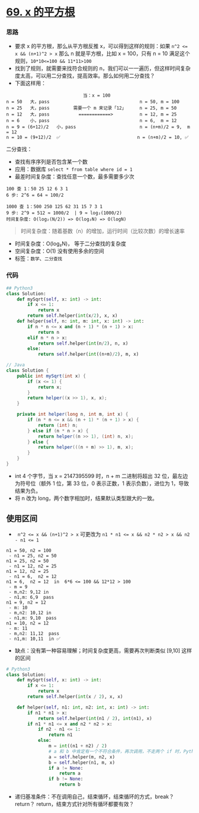 # [69. x 的平方根](https://leetcode-cn.com/problems/sqrtx/)

### 思路

- 要求 x 的平方根，那么从平方根反推 x，可以得到这样的规则：如果 `n^2 <= x && (n+1)^2 > x` 那么 n 就是平方根，比如 x = 100，只有 n = 10 满足这个规则，`10*10<=100 && 11*11>100`
- 找到了规则，就需要来找符合规则的 n，我们可以一一遍历，但这样时间复杂度太高，可以用二分查找，提高效率。那么如何用二分查找？
- 下面这样用：

```
                             当：x = 100
n = 50   大，pass                                  n = 50, m = 100
n = 25   大，pass         需要一个 m 来记录「12」     n = 25, m = 50
n = 12   大，pass           ============>          n = 12, m = 25
n = 6    小，pass                                  n = 6,  m = 12
n = 9 = (6+12)/2   小，pass                        n = (n+m)/2 = 9,  m = 12
n = 10 = (9+12)/2  ✅                             n = (n+m)/2 = 10, ✅   
```

二分查找：

- 查找有序序列是否包含某一个数
- 应用：数据库 `select * from table where id = 1`
- 最差时间复杂度：查找任意一个数，最多需要多少次

```
100 查 1：50 25 12 6 3 1
6 步: 2^6 = 64 ≈ 100/2

1000 查 1：500 250 125 62 31 15 7 3 1   
9 步: 2^9 = 512 ≈ 1000/2  | 9 ≈ log₂(1000/2)  
时间复杂度: O(log₂(N/2)) => O(log₂N) => O(logN)
```

> 时间复杂度：随着基数（n）的增加，运行时间（比较次数）的增长速率

- 时间复杂度：O(log₂N)， 等于二分查找的复杂度
- 空间复杂度：O(1) 没有使用多余的空间
- 标签：`数学`、`二分查找`

### 代码

```python
## Python3 
class Solution:
    def mySqrt(self, x: int) -> int:
        if x <= 1:
            return x
        return self.helper(int(x/2), x, x)
    def helper(self, n: int, m: int, x: int) -> int:
        if n * n <= x and (n + 1) * (n + 1) > x:
            return n
        elif n * n > x:
            return self.helper(int(n/2), n, x)
        else:
            return self.helper(int((n+m)/2), m, x)
```

```Java
// Java
class Solution {
    public int mySqrt(int x) {
        if (x <= 1) {
            return x;
        }
        return helper((x >> 1), x, x);
    }

    private int helper(long n, int m, int x) {
        if (n * n <= x && (n + 1) * (n + 1) > x) {
            return (int) n;
        } else if (n * n > x) {
            return helper((n >> 1), (int) n, x);
        } else {
            return helper(((n + m) >> 1), m, x);
        }
    }
}
```

- int 4 个字节，当 x = 2147395599 时，n + m 二进制将超出 32 位，最左边为符号位（额外 1 位，第 33 位，0 表示正数，1 表示负数），进位为 1，导致结果为负。
- 将 n 改为 long，两个数字相加时，结果默认类型跟大的一致。

## 使用区间

- ` n^2 <= x && (n+1)^2 > x`  可更改为 `n1 * n1 <= x && n2 * n2 > x && n2 - n1 <= 1`  

```
n1 = 50, n2 = 100
 - n1 = 25, n2 = 50
n1 = 25, n2 = 50
 - n1 = 12, n2 = 25 
n1 = 12, n2 = 25
 - n1 = 6,  n2 = 12
n1 = 6,  n2 = 12  in  6*6 <= 100 && 12*12 > 100
 - m = 9
 - m,n2: 9,12 in
 - n1,m: 6,9  pass
n1 = 9, n2 = 12
 - m: 10
 - m,n2: 10,12 in
 - n1,m: 9,10  pass
n1 = 10, n2 = 12
 - m: 11
 - m,n2: 11,12  pass
 - n1,m: 10,11  in ✅
```
- 缺点：没有第一种容易理解；时间复杂度更高，需要再次判断类似 [9,10] 这样的区间

```python
# Python3
class Solution:
    def mySqrt(self, x: int) -> int:
        if x <= 1:
            return x
        return self.helper(int(x / 2), x, x)

    def helper(self, n1: int, n2: int, x: int) -> int:
        if n1 * n1 > x:
            return self.helper(int(n1 / 2), int(n1), x)
        if n1 * n1 <= x and n2 * n2 > x:
            if n2 - n1 <= 1:
                return n1
            else:
                m = int((n1 + n2) / 2)
                # a 和 b 中肯定有一个不符合条件，再次调用，不走两个 if 时，Python 返回 None
                a = self.helper(m, n2, x) 
                b = self.helper(n1, m, x)
                if a != None:
                    return a 
                if b != None:
                    return b
```

- 递归基准条件：不在调用自己，结束循环，结束循环的方式，break？return？ return，结束方式针对所有循环都要有效？

